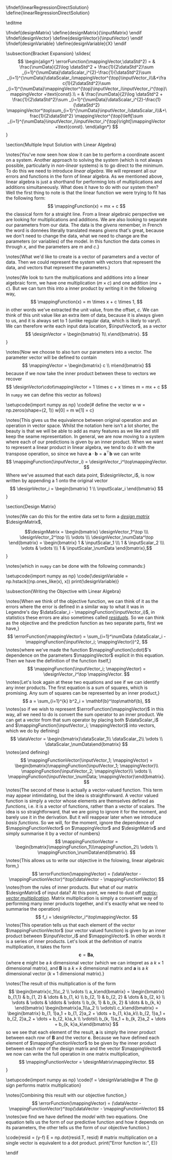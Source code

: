 \ifndef{linearRegressionDirectSolution}
\define{linearRegressionDirectSolution}

\editme


\ifndef{designMatrix}
\define{designMatrix}{\inputMatrix}
\endif
\ifndef{designVector}
\define{designVector}{\inputVector}
\endif
\ifndef{designVariable}
\define{designVariable}{X}
\endif

\subsection{Bracket Expansion}
\slides{
$$
\begin{align*}
  \errorFunction(\mappingVector,\dataStd^2)  = &
\frac{\numData}{2}\log \dataStd^2 + \frac{1}{2\dataStd^2}\sum
_{i=1}^{\numData}\dataScalar_i^{2}-\frac{1}{\dataStd^2}\sum
_{i=1}^{\numData}\dataScalar_i\mappingVector^{\top}\inputVector_i\\&+\frac{1}{2\dataStd^2}\sum
_{i=1}^{\numData}\mappingVector^{\top}\inputVector_i\inputVector_i^{\top}\mappingVector
+\text{const}.\\
    = & \frac{\numData}{2}\log \dataStd^2 + \frac{1}{2\dataStd^2}\sum
_{i=1}^{\numData}\dataScalar_i^{2}-\frac{1}{\dataStd^2}
\mappingVector^\top\sum_{i=1}^{\numData}\inputVector_i\dataScalar_i\\&+\frac{1}{2\dataStd^2}
\mappingVector^{\top}\left[\sum
_{i=1}^{\numData}\inputVector_i\inputVector_i^{\top}\right]\mappingVector +\text{const}.
\end{align*}
$$
}

\section{Multiple Input Solution with Linear Algebra}

\notes{You've now seen how slow it can
be to perform a coordinate ascent on a system. Another approach to solving the
system (which is not always possible, particularly in *non-linear* systems) is
to go direct to the minimum. To do this we need to introduce *linear algebra*.
We will represent all our errors and functions in the form of linear algebra.
As we mentioned above, linear algebra is just a shorthand for performing lots of
multiplications and additions simultaneously. What does it have to do with our
system then? Well the first thing to note is that the linear function we were
trying to fit has the following form:
$$
\mappingFunction(x) = mx + c
$$
the classical form for a straight line. From a linear algebraic perspective we are looking for multiplications and additions. We are also looking to separate our parameters from our data. The data is the *givens* remember, in French the word is données literally translated means *givens* that's great, because we don't need to change the data, what we need to change are the parameters (or variables) of the model. In this function the data comes in through $x$, and the parameters are $m$ and $c$.}

\notes{What we'd like to create is a vector of parameters and a vector of data. Then we could represent the system with vectors that represent the data, and vectors that represent the parameters.}

\notes{We look to turn the multiplications and additions into a linear algebraic form, we have one multiplication ($m\times c$) and one addition ($mx + c$). But we can turn this into a inner product by writing it in the following way,
$$
\mappingFunction(x) = m \times x +
c \times 1,
$$
in other words we've extracted the unit value, from the offset, $c$. We can think of this unit value like an extra item of data, because it is always given to us, and it is always set to 1 (unlike regular data, which is likely to vary!). We can therefore write each input data location, $\inputVector$, as a vector
$$
\designVector = \begin{bmatrix} 1\\ x\end{bmatrix}.
$$}

\notes{Now we choose to also turn our parameters into a vector. The parameter vector will be defined to contain 
$$
\mappingVector = \begin{bmatrix} c \\ m\end{bmatrix}
$$
because if we now take the inner product between these to vectors we recover
$$
\designVector\cdot\mappingVector = 1 \times c + x \times m = mx + c
$$
In `numpy` we can define this vector as follows}

\setupcode{import numpy as np}
\code{# define the vector w
w = np.zeros(shape=(2, 1))
w[0] = m
w[1] = c}

\notes{This gives us the equivalence between original operation and an operation in vector space. Whilst the notation here isn't a lot shorter, the beauty is that we will be able to add as many features as we like and still keep the seame
representation. In general, we are now moving to a system where each of our predictions is given by an inner product. When we want to represent a linear product in linear algebra, we tend to do it with the transpose operation, so since we have $\mathbf{a}\cdot\mathbf{b} = \mathbf{a}^\top\mathbf{b}$ we can write
$$
\mappingFunction(\inputVector_i) = \designVector_i^\top\mappingVector.
$$
Where we've assumed that each data point, $\designVector_i$, is now written by appending a 1 onto the original vector
$$
\designVector_i = \begin{bmatrix} 
1 \\
\inputScalar_i
\end{bmatrix}
$$}

\section{Design Matrix}

\notes{We can do this for the entire data set to form a [*design
matrix*](http://en.wikipedia.org/wiki/Design_matrix) $\designMatrix$,

$$\designMatrix
= \begin{bmatrix} 
\designVector_1^\top \\\ 
\designVector_2^\top \\\ 
\vdots \\\
\designVector_\numData^\top
\end{bmatrix} = \begin{bmatrix}
1 & \inputScalar_1 \\\
1 & \inputScalar_2 \\\
\vdots
& \vdots \\\
1 & \inputScalar_\numData 
\end{bmatrix},$$}

\notes{which in `numpy` can be done with the following commands:}

\setupcode{import numpy as np}
\code{\designVariable = np.hstack((np.ones_like(x), x))
print(\designVariable)}

\subsection{Writing the Objective with Linear Algebra}

\notes{When we think of the objective function, we can think of it as the errors where the error is defined in a similar way to what it was in Legendre's day $\dataScalar_i - \mappingFunction(\inputVector_i)$, in statistics these errors are also sometimes called [*residuals*](http://en.wikipedia.org/wiki/Errors_and_residuals_in_statistics). So we can think as the objective and the prediction function as two separate parts, first we have,}
$$
\errorFunction(\mappingVector) = \sum_{i=1}^\numData (\dataScalar_i - \mappingFunction(\inputVector_i; \mappingVector))^2,
$$
\notes{where we've made the function $\mappingFunction(\cdot)$'s dependence on the parameters $\mappingVector$ explicit in this equation. Then we have the definition of the function itself,}
$$
\mappingFunction(\inputVector_i; \mappingVector) = \designVector_i^\top \mappingVector.
$$
\notes{Let's look again at these two equations and see if we can identify any inner products. The first equation is a sum of squares, which is promising. Any sum of squares can be represented by an inner product,}
$$
a = \sum_{i=1}^{k} b^2_i = \mathbf{b}^\top\mathbf{b},
$$
\notes{so if we wish to represent $\errorFunction(\mappingVector)$ in this way, all we need to do is convert the sum operator to an inner product. We can get a vector from that sum operator by placing both $\dataScalar_i$ and $\mappingFunction(\inputVector_i; \mappingVector)$ into vectors, which we do by defining}
$$
\dataVector = \begin{bmatrix}\dataScalar_1\\ \dataScalar_2\\ \vdots \\ \dataScalar_\numData\end{bmatrix}
$$
\notes{and defining}
$$
\mappingFunctionVector(\inputVector_1; \mappingVector) = \begin{bmatrix}\mappingFunction(\inputVector_1; \mappingVector)\\ \mappingFunction(\inputVector_2; \mappingVector)\\ \vdots \\ \mappingFunction(\inputVector_\numData; \mappingVector)\end{bmatrix}.
$$
\notes{The second of these is actually a vector-valued function. This term may appear intimidating, but the idea is straightforward. A vector valued function is simply a vector whose elements are themselves defined as *functions*, i.e. it is a vector of functions, rather than a vector of scalars. The idea is so straightforward, that we are going to ignore it for the moment, and barely use it in the derivation. But it will reappear later when we introduce *basis functions*. So we will, for the moment, ignore the dependence of $\mappingFunctionVector$ on $\mappingVector$ and $\designMatrix$ and simply summarise it by a vector of numbers}
$$
\mappingFunctionVector = \begin{bmatrix}\mappingFunction_1\\\mappingFunction_2\\
\vdots \\ \mappingFunction_\numData\end{bmatrix}.
$$
\notes{This allows us to write our objective in the folowing, linear algebraic form,}
$$
\errorFunction(\mappingVector) = (\dataVector - \mappingFunctionVector)^\top(\dataVector - \mappingFunctionVector)
$$
\notes{from the rules of inner products. But what of our matrix $\designMatrix$ of input data? At this point, we need to dust off [*matrix-vector multiplication*](http://en.wikipedia.org/wiki/Matrix_multiplication). Matrix multiplication is simply a convenient way of performing many inner products together, and it's exactly what we need to summarise the operation}
$$
f_i = \designVector_i^\top\mappingVector.
$$
\notes{This operation tells us that each element of the vector $\mappingFunctionVector$ (our vector valued function) is given by an inner product between $\inputVector_i$ and $\mappingVector$. In other words it is a series of inner products. Let's look at the definition of matrix multiplication, it takes the form
$$
\mathbf{c} = \mathbf{B}\mathbf{a},
$$
{where $\mathbf{c}$ might be a $k$ dimensional vector (which we can intepret as a $k\times 1$ dimensional matrix), and $\mathbf{B}$ is a $k\times k$ dimensional matrix and $\mathbf{a}$ is a $k$ dimensional vector ($k\times 1$ dimensional matrix).}

\notes{The result of this multiplication is of the form
$$
\begin{bmatrix}c_1\\c_2 \\ \vdots \\
a_k\end{bmatrix} = 
\begin{bmatrix} b_{1,1} & b_{1, 2} & \dots & b_{1, k} \\
b_{2, 1} & b_{2, 2} & \dots & b_{2, k} \\
\vdots & \vdots & \ddots & \vdots \\
b_{k, 1} & b_{k, 2} & \dots & b_{k, k} \end{bmatrix} \begin{bmatrix}a_1\\a_2 \\
\vdots\\ c_k\end{bmatrix} = \begin{bmatrix} b_{1, 1}a_1 + b_{1, 2}a_2 + \dots +
b_{1, k}a_k\\
b_{2, 1}a_1 + b_{2, 2}a_2 + \dots + b_{2, k}a_k \\ 
\vdots\\
b_{k, 1}a_1 + b_{k, 2}a_2 + \dots + b_{k, k}a_k\end{bmatrix}
$$
so we see that each element of the result, $\mathbf{a}$ is simply the inner product between each *row* of $\mathbf{B}$ and the vector $\mathbf{c}$. Because we have defined each element of $\mappingFunctionVector$ to be given by the inner product between each *row* of the design matrix and the vector $\mappingVector$ we now can write the full operation in one matrix multiplication,
$$
\mappingFunctionVector = \designMatrix\mappingVector.
$$}

\setupcode{import numpy as np}
\code{f = \designVariable@w # The @ sign performs matrix multiplication}

\notes{Combining this result with our objective function,}
$$
\errorFunction(\mappingVector) = (\dataVector - \mappingFunctionVector)^\top(\dataVector - \mappingFunctionVector)
$$
\notes{we find we have defined the *model* with two equations. One equation tells us the form of our predictive function and how it depends on its parameters, the other tells us the form of our objective function.}

\code{resid = (y-f)
E = np.dot(resid.T, resid) # matrix multiplication on a single vector is equivalent to a dot product.
print("Error function is:", E)}

\endif

